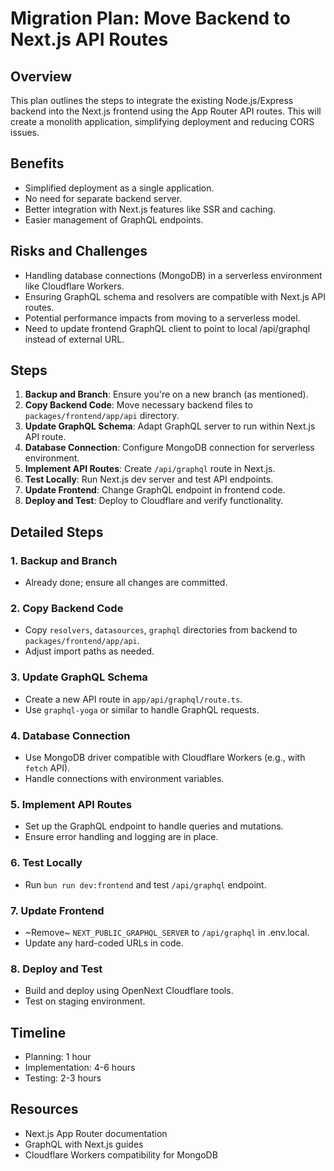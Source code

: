 # Migration Plan: Move Backend to Next.js API Routes

## Overview

This plan outlines the steps to integrate the existing Node.js/Express backend into the Next.js frontend using the App Router API routes. This will create a monolith application, simplifying deployment and reducing CORS issues.

## Benefits

- Simplified deployment as a single application.
- No need for separate backend server.
- Better integration with Next.js features like SSR and caching.
- Easier management of GraphQL endpoints.

## Risks and Challenges

- Handling database connections (MongoDB) in a serverless environment like Cloudflare Workers.
- Ensuring GraphQL schema and resolvers are compatible with Next.js API routes.
- Potential performance impacts from moving to a serverless model.
- Need to update frontend GraphQL client to point to local /api/graphql instead of external URL.

## Steps

1. **Backup and Branch**: Ensure you're on a new branch (as mentioned).
2. **Copy Backend Code**: Move necessary backend files to `packages/frontend/app/api` directory.
3. **Update GraphQL Schema**: Adapt GraphQL server to run within Next.js API route.
4. **Database Connection**: Configure MongoDB connection for serverless environment.
5. **Implement API Routes**: Create `/api/graphql` route in Next.js.
6. **Test Locally**: Run Next.js dev server and test API endpoints.
7. **Update Frontend**: Change GraphQL endpoint in frontend code.
8. **Deploy and Test**: Deploy to Cloudflare and verify functionality.

## Detailed Steps

### 1. Backup and Branch

- Already done; ensure all changes are committed.

### 2. Copy Backend Code

- Copy `resolvers`, `datasources`, `graphql` directories from backend to `packages/frontend/app/api`.
- Adjust import paths as needed.

### 3. Update GraphQL Schema

- Create a new API route in `app/api/graphql/route.ts`.
- Use `graphql-yoga` or similar to handle GraphQL requests.

### 4. Database Connection

- Use MongoDB driver compatible with Cloudflare Workers (e.g., with `fetch` API).
- Handle connections with environment variables.

### 5. Implement API Routes

- Set up the GraphQL endpoint to handle queries and mutations.
- Ensure error handling and logging are in place.

### 6. Test Locally

- Run `bun run dev:frontend` and test `/api/graphql` endpoint.

### 7. Update Frontend

- ~Remove~ `NEXT_PUBLIC_GRAPHQL_SERVER` to `/api/graphql` in .env.local.
- Update any hard-coded URLs in code.

### 8. Deploy and Test

- Build and deploy using OpenNext Cloudflare tools.
- Test on staging environment.

## Timeline

- Planning: 1 hour
- Implementation: 4-6 hours
- Testing: 2-3 hours

## Resources

- Next.js App Router documentation
- GraphQL with Next.js guides
- Cloudflare Workers compatibility for MongoDB
